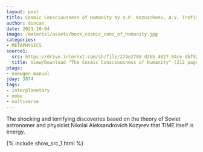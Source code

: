 ```yaml
---
layout: post
title: Cosmic Consciousness of Humanity by V.P. Kaznacheev, A.V. Trofimov
author: duncan
date: 2021-10-04
image: /material/assets/book_cosmic_cons_of_humanity.jpg
categories:
- METAPHYSICS
source1:
  src: https://drive.internxt.com/sh/file/274e2788-d3b5-4027-84ce-dbf92688ba19/5e93de51ffa371713fc90dd593dbbb20ec4c85442446319442433253bab09421
  title: View/Download "The Cosmic Consciousness of Humanity" (212 pages)
ptags:
- nokwgen-manual
jday: 3874
tags:
- interplanetary
- oobe
- multiverse
---
```


The shocking and terrifying discoveries based on the theory of Soviet astronomer and physicist Nikolai Aleksandrovich Kozyrev that TIME itself is energy.

<!--more-->

 {% include show_src_1.html %}
